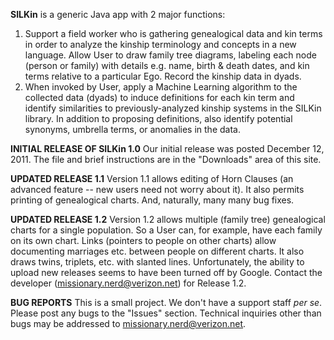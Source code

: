 <b>SILKin</b> is a generic Java app with 2 major functions:
<ol>
<li>Support a field worker who is gathering genealogical data and kin terms in order to analyze the kinship terminology and concepts in a new language. Allow User to draw family tree diagrams, labeling each node (person or family) with details e.g. name, birth & death dates, and kin terms relative to a particular Ego. Record the kinship data in dyads.<br>
</li> <li>
When invoked by User, apply a Machine Learning algorithm to the collected data (dyads) to induce definitions for each kin term and identify similarities to previously-analyzed kinship systems in the SILKin library. In addition to proposing definitions, also identify potential synonyms, umbrella terms, or anomalies in the data.<br>
</li> </ol>
<b>INITIAL RELEASE OF SILKin 1.0</b>
Our initial release was posted December 12, 2011. The file and brief instructions are in the "Downloads" area of this site.

<b>UPDATED RELEASE 1.1</b>
Version 1.1 allows editing of Horn Clauses (an advanced feature -- new users need not worry about it). It also permits printing of genealogical charts. And, naturally, many many bug fixes.

<b>UPDATED RELEASE 1.2</b>
Version 1.2 allows multiple (family tree) genealogical charts for a single population. So a User can, for example, have each family on its own chart. Links (pointers to people on other charts) allow documenting marriages etc. between people on different charts. It also draws twins, triplets, etc. with slanted lines.
Unfortunately, the ability to upload new releases seems to have been turned off by Google. Contact the developer (missionary.nerd@verizon.net) for Release 1.2.

<b>BUG REPORTS</b>  This is a small project. We don't have a support staff <i>per se</i>. Please post any bugs to the "Issues" section. Technical inquiries other than bugs may be addressed to missionary.nerd@verizon.net.